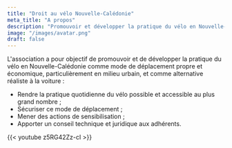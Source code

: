 ```yaml
---
title: "Droit au vélo Nouvelle-Calédonie"
meta_title: "A propos"
description: "Promouvoir et développer la pratique du vélo en Nouvelle-Calédonie"
image: "/images/avatar.png"
draft: false
---
```


L'association a pour objectif de promouvoir et de développer la pratique du vélo en Nouvelle-Calédonie comme mode de déplacement propre et économique, particulièrement en milieu urbain, et comme alternative réaliste à la voiture :

* Rendre la pratique quotidienne du vélo possible et accessible au plus grand nombre ;
* Sécuriser ce mode de déplacement ;
* Mener des actions de sensibilisation ;
* Apporter un conseil technique et juridique aux adhérents.

{{< youtube z5RG42Zz-cI >}}